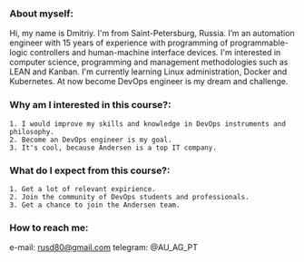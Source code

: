 ### About myself:

Hi, my name is Dmitriy. I'm from Saint-Petersburg, Russia. I’m an automation engineer with 15 years 
of experience with programming of programmable-logic controllers 
and human-machine interface devices. I'm interested in computer science,
programming and management methodologies such as LEAN and Kanban.
I'm currently learning Linux administration, Docker and Kubernetes.
At now become DevOps engineer is my dream and challenge. 

### Why am I interested in this course?:

```
1. I would improve my skills and knowledge in DevOps instruments and philosophy. 
2. Become an DevOps engineer is my goal.
3. It's cool, because Andersen is a top IT company.                                                               
```

### What do I expect from this course?:

```
1. Get a lot of relevant expirience.
2. Join the community of DevOps students and professionals.
3. Get a chance to join the Andersen team.
```

### How to reach me:
e-mail: rusd80@gmail.com
telegram: @AU_AG_PT
